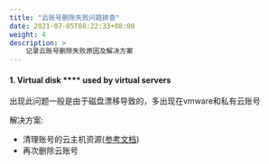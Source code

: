 ```yaml
---
title: "云账号删除失败问题排查"
date: 2021-07-05T08:22:33+08:00
weight: 4
description: >
    记录云账号删除失败原因及解决方案 
---
```



#### 1. Virtual disk **** used by virtual servers

出现此问题一般是由于磁盘漂移导致的，多出现在vmware和私有云账号

解决方案:
- 清理账号的云主机资源([参考文档](../../../../function_principle/onpremise/vminstance/purge/))
- 再次删除云账号
